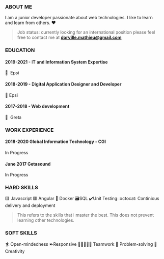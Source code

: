 ### ABOUT ME

I am a junior developer passionate about web technologies. I like to learn and learn from others. :heart:

> Job status: currently looking for an international position please feel free to contact me at **dorville.mathieu@gmail.com**

### EDUCATION

#### 2019-2021 - IT and Information System Expertise

🎒 ​ Epsi 

#### 2018-2019 - Digital Application Designer and Developer

🎒  Epsi

#### 2017-2018 - Web development

🎒 ​ Greta

### WORK EXPERIENCE

#### 2018-2020 Global Information Technology - CGI

In Progress

#### June 2017 Getasound

In Progress

### HARD SKILLS

🟨 Javascript 🟥 Angular 🐳 Docker 🗃️SQL ✔️Unit Testing :octocat: Continious delivery and deployment

> This refers to the skills that i master the best. This does not prevent learning other technologies.

### SOFT SKILLS

:surfer: Open-mindedness :fast_forward:Responsive 🧑🏻‍🤝‍🧑🏻 Teamwork 🎲 Problem-solving 🎨 Creativity
